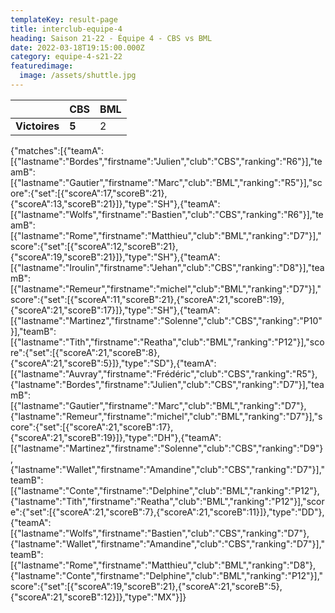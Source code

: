 ```yaml
---
templateKey: result-page
title: interclub-equipe-4
heading: Saison 21-22 - Équipe 4 - CBS vs BML
date: 2022-03-18T19:15:00.000Z
category: equipe-4-s21-22
featuredimage:
  image: /assets/shuttle.jpg
---
```

|               | CBS   | BML |
| ------------- | ----- | --- |
| **Victoires** | **5** | 2   |

<scoreboard>{"matches":[{"teamA":[{"lastname":"Bordes","firstname":"Julien","club":"CBS","ranking":"R6"}],"teamB":[{"lastname":"Gautier","firstname":"Marc","club":"BML","ranking":"R5"}],"score":{"set":[{"scoreA":17,"scoreB":21},{"scoreA":13,"scoreB":21}]},"type":"SH"},{"teamA":[{"lastname":"Wolfs","firstname":"Bastien","club":"CBS","ranking":"R6"}],"teamB":[{"lastname":"Rome","firstname":"Matthieu","club":"BML","ranking":"D7"}],"score":{"set":[{"scoreA":12,"scoreB":21},{"scoreA":19,"scoreB":21}]},"type":"SH"},{"teamA":[{"lastname":"Iroulin","firstname":"Jehan","club":"CBS","ranking":"D8"}],"teamB":[{"lastname":"Remeur","firstname":"michel","club":"BML","ranking":"D7"}],"score":{"set":[{"scoreA":11,"scoreB":21},{"scoreA":21,"scoreB":19},{"scoreA":21,"scoreB":17}]},"type":"SH"},{"teamA":[{"lastname":"Martinez","firstname":"Solenne","club":"CBS","ranking":"P10"}],"teamB":[{"lastname":"Tith","firstname":"Reatha","club":"BML","ranking":"P12"}],"score":{"set":[{"scoreA":21,"scoreB":8},{"scoreA":21,"scoreB":5}]},"type":"SD"},{"teamA":[{"lastname":"Auvray","firstname":"Frédéric","club":"CBS","ranking":"R5"},{"lastname":"Bordes","firstname":"Julien","club":"CBS","ranking":"D7"}],"teamB":[{"lastname":"Gautier","firstname":"Marc","club":"BML","ranking":"D7"},{"lastname":"Remeur","firstname":"michel","club":"BML","ranking":"D7"}],"score":{"set":[{"scoreA":21,"scoreB":17},{"scoreA":21,"scoreB":19}]},"type":"DH"},{"teamA":[{"lastname":"Martinez","firstname":"Solenne","club":"CBS","ranking":"D9"},{"lastname":"Wallet","firstname":"Amandine","club":"CBS","ranking":"D7"}],"teamB":[{"lastname":"Conte","firstname":"Delphine","club":"BML","ranking":"P12"},{"lastname":"Tith","firstname":"Reatha","club":"BML","ranking":"P12"}],"score":{"set":[{"scoreA":21,"scoreB":7},{"scoreA":21,"scoreB":11}]},"type":"DD"},{"teamA":[{"lastname":"Wolfs","firstname":"Bastien","club":"CBS","ranking":"D7"},{"lastname":"Wallet","firstname":"Amandine","club":"CBS","ranking":"D7"}],"teamB":[{"lastname":"Rome","firstname":"Matthieu","club":"BML","ranking":"D8"},{"lastname":"Conte","firstname":"Delphine","club":"BML","ranking":"P12"}],"score":{"set":[{"scoreA":19,"scoreB":21},{"scoreA":21,"scoreB":5},{"scoreA":21,"scoreB":12}]},"type":"MX"}]}</scoreboard>